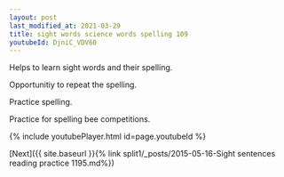```yaml
---
layout: post
last_modified_at: 2021-03-29
title: sight words science words spelling 109
youtubeId: DjniC_VDV60
---
```

 
 
Helps to learn sight words and their spelling.

Opportunitiy to repeat the spelling. 

Practice spelling. 
 
Practice for spelling bee competitions. 
 
{% include youtubePlayer.html id=page.youtubeId %}
 
 

[Next]({{ site.baseurl }}{% link  split1/_posts/2015-05-16-Sight sentences reading practice 1195.md%})
 

